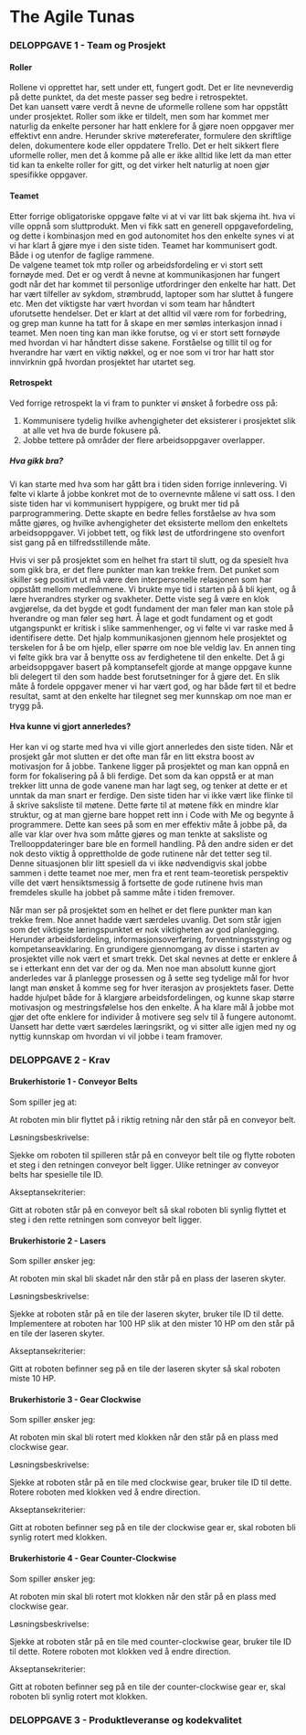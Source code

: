 # The Agile Tunas

### DELOPPGAVE 1 - Team og Prosjekt

#### Roller 

Rollene vi opprettet har, sett under ett, fungert godt. Det er lite nevneverdig på dette punktet, da det meste
passer seg bedre i retrospektet.  
Det kan uansett være verdt å nevne de uformelle rollene som har oppstått under prosjektet. Roller som ikke er tildelt,
men som har kommet mer naturlig da enkelte personer har hatt enklere for å gjøre noen oppgaver mer effektivt enn andre. 
Herunder skrive møtereferater, formulere den skriftlige delen, dokumentere kode eller oppdatere Trello. 
Det er helt sikkert flere uformelle roller, men det å komme på alle er ikke alltid like lett da man etter tid kan ta
enkelte roller for gitt, og det virker helt naturlig at noen gjør spesifikke oppgaver. 

#### Teamet

Etter forrige obligatoriske oppgave følte vi at vi var litt bak skjema iht. hva vi ville oppnå som sluttprodukt.
Men vi fikk satt en generell oppgavefordeling, og dette i kombinasjon med en god autonomitet hos den enkelte synes vi at
vi har klart å gjøre mye i den siste tiden. 
Teamet har kommunisert godt. Både i og utenfor de faglige rammene.   
De valgene teamet tok mtp roller og arbeidsfordeling er vi stort sett fornøyde med. Det er og verdt å nevne at
kommunikasjonen har fungert godt når det har kommet til personlige utfordringer den enkelte har hatt. Det har vært
tilfeller av sykdom, strømbrudd, laptoper som har sluttet å fungere etc. Men det viktigste har vært hvordan vi som team
har håndtert uforutsette hendelser. Det er klart at det alltid vil være rom for forbedring, og grep man kunne ha tatt
for å skape en mer sømløs interkasjon innad i teamet. Men noen ting kan man ikke forutse, og vi er stort sett fornøyde
med hvordan vi har håndtert disse sakene. Forståelse og tillit til og for hverandre har vært en viktig nøkkel, og er noe
som vi tror har hatt stor innvirknin gpå hvordan prosjektet har utartet seg. 



#### Retrospekt

Ved forrige retrospekt la vi fram to punkter vi ønsket å forbedre oss på:
1. Kommunisere tydelig hvilke avhengigheter det eksisterer i prosjektet slik at alle vet hva de burde fokusere på.
2. Jobbe tettere på områder der flere arbeidsoppgaver overlapper.


##### Hva gikk bra?

Vi kan starte med hva som har gått bra i tiden siden forrige innlevering. 
Vi følte vi klarte å jobbe konkret mot de to overnevnte målene vi satt oss. I den siste tiden har vi kommunisert
hyppigere, og brukt mer tid på parprogrammering. Dette skapte en bedre felles forståelse av hva som måtte gjøres, og
hvilke avhengigheter det eksisterte mellom den enkeltets arbeidsoppgaver. Vi jobbet tett, og fikk løst de utfordringene
sto ovenfort sist gang på en tilfredsstillende måte. 

Hvis vi ser på prosjektet som en helhet fra start til slutt, og da spesielt hva som gikk bra, er det flere punkter man
kan trekke frem. Det punket som skiller seg positivt ut må være den interpersonelle relasjonen som har oppstått mellom
medlemmene. Vi brukte mye tid i starten på å bli kjent, og å lære hverandres styrker og svakheter. Dette viste seg å
være en klok avgjørelse, da det bygde et godt fundament der man føler man kan stole på hverandre og man føler seg hørt. 
Å lage et godt fundament og et godt utgangspunkt er kritisk i slike sammenhenger, og vi følte vi var raske med å
identifisere dette. Det hjalp kommunikasjonen gjennom hele prosjektet og terskelen for å be om hjelp, eller spørre om
noe ble veldig lav. 
En annen ting vi følte gikk bra var å benytte oss av ferdighetene til den enkelte. Det å gi arbeidsoppgaver basert på 
komptansefelt gjorde at mange oppgave kunne bli delegert til den som hadde best forutsetninger for å gjøre det. En slik
måte å fordele oppgaver mener vi har vært god, og har både ført til et bedre resultat, samt at den enkelte har tilegnet
seg mer kunnskap om noe man er trygg på. 



#### Hva kunne vi gjort annerledes?

Her kan vi og starte med hva vi ville gjort annerledes den siste tiden.
Når et prosjekt går mot slutten er det ofte man får en litt ekstra boost av motivasjon for å jobbe. Tankene ligger på
prosjektet og man kan oppnå en form for fokalisering på å bli ferdige. Det som da kan oppstå er at man trekker litt unna 
de gode vanene man har lagt seg, og tenker at dette er et unntak da man snart er ferdige. Den siste tiden har vi ikke
vært like flinke til å skrive saksliste til møtene. Dette førte til at møtene fikk en mindre klar struktur, og at man 
gjerne bare hoppet rett inn i Code with Me og begynte å programmere. Dette kan sees på som en mer effektiv måte å jobbe
på, da alle var klar over hva som måtte gjøres og man tenkte at saksliste og Trellooppdateringer bare ble en formell
handling. På den andre siden er det nok desto viktig å opprettholde de gode rutinene når det tetter seg til. Denne 
situasjonen blir litt spesiell da vi ikke nødvendigvis skal jobbe sammen i dette teamet noe mer, men fra et rent 
team-teoretisk perspektiv ville det vært hensiktsmessig å fortsette de gode rutinene hvis man fremdeles skulle ha jobbet
på samme måte i tiden fremover. 

Når man ser på prosjektet som en helhet er det flere punkter man kan trekke frem. Noe annet hadde vært særdeles uvanlig.
Det som står igjen som det viktigste læringspunktet er nok viktigheten av god planlegging. Herunder arbeidsfordeling,
informasjonsoverføring, forventningsstyring og kompetanseavklaring. En grundigere gjennomgang av disse i starten av
prosjektet ville nok vært et smart trekk. Det skal nevnes at dette er enklere å se i etterkant enn det var der og da. 
Men noe man absolutt kunne gjort anderledes var å planlegge prosessen og å sette seg tydelige mål for hvor langt man 
ønsket å komme seg for hver iterasjon av prosjektets faser. Dette hadde hjulpet både for å klargjøre arbeidsfordelingen,
og kunne skap større motivasjon og mestringsfølelse hos den enkelte. Å ha klare mål å jobbe mot gjør det ofte enklere
for individer å motivere seg selv til å fungere autonomt. 
Uansett har dette vært særdeles læringsrikt, og vi sitter alle igjen med ny og nyttig kunnskap om hvordan vi vil jobbe
i team framover. 

 

### DELOPPGAVE 2 - Krav


#### Brukerhistorie 1 - Conveyor Belts

Som spiller jeg at:

At roboten min blir flyttet på i riktig retning når den står på en conveyor belt.

Løsningsbeskrivelse:

Sjekke om roboten til spilleren står på en conveyor belt tile og flytte roboten et steg
i den retningen conveyor belt ligger. Ulike retninger av conveyor belts har spesielle
tile ID.

Akseptansekriterier:

Gitt at roboten står på en conveyor belt så skal
roboten bli synlig flyttet et steg i den rette retningen som
conveyor belt ligger.

#### Brukerhistorie 2 - Lasers

Som spiller ønsker jeg:

At roboten min skal bli skadet når den står på en plass der laseren skyter.

Løsningsbeskrivelse:

Sjekke at roboten står på en tile der laseren skyter, bruker tile ID til dette.
Implementere at roboten har 100 HP slik at den mister 10 HP om den står på en tile der laseren skyter.

Akseptansekriterier:

Gitt at roboten befinner seg på en tile der laseren skyter så skal roboten miste 10 HP.

#### Brukerhistorie 3 - Gear Clockwise

Som spiller ønsker jeg:

At roboten min skal bli rotert med klokken når den står på en plass med clockwise gear.

Løsningsbeskrivelse:

Sjekke at roboten står på en tile med clockwise gear, bruker tile ID til dette.
Rotere roboten med klokken ved å endre direction.

Akseptansekriterier:

Gitt at roboten befinner seg på en tile der clockwise gear er, skal roboten bli synlig rotert med klokken.

#### Brukerhistorie 4 - Gear Counter-Clockwise

Som spiller ønsker jeg:

At roboten min skal bli rotert mot klokken når den står på en plass med clockwise gear.

Løsningsbeskrivelse:

Sjekke at roboten står på en tile med counter-clockwise gear, bruker tile ID til dette.
Rotere roboten mot klokken ved å endre direction.

Akseptansekriterier:

Gitt at roboten befinner seg på en tile der counter-clockwise gear er, skal roboten bli synlig rotert mot klokken.

### DELOPPGAVE 3 - Produktleveranse og kodekvalitet


